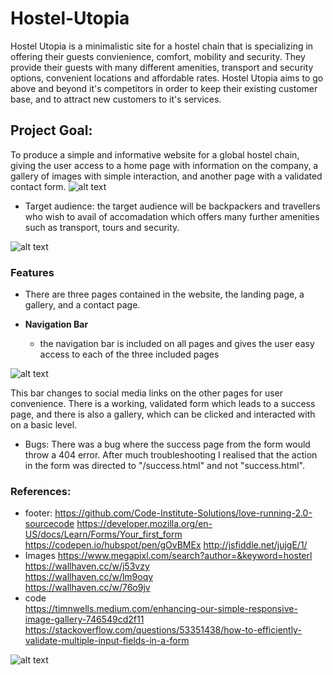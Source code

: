 # Hostel-Utopia
Hostel Utopia is a minimalistic site for a hostel chain that is specializing in offering their guests convienience, comfort, mobility and security. They provide their guests with many different amenities, transport and security options, convenient locations and affordable rates. Hostel Utopia aims to go above and beyond it's competitors in order to keep their existing customer base, and to attract new customers to it's services.
## Project Goal:  
To produce a simple and informative website for a global hostel chain, giving the user access to a home page with information on the company, a gallery of images with simple interaction, and another page with a validated contact form.
 ![alt text](https://github.com/caninereason/Hostel-Utopia/main/assets/images/mockup.png)

- Target audience: 
the target audience will be backpackers and travellers who wish to avail of accomadation which offers many further amenities such as transport, tours and security.
 


 ![alt text](https://github.com/caninereason/Hostel-Utopia/main/assets/images/reindex.png?raw=true)
 
### Features
- There are three pages contained in the website, the landing page, a gallery, and a contact page. 

- __Navigation Bar__
    
    - the navigation bar is included on all pages and gives the user easy access to each of the three included pages

![alt text](https://github.com/caninereason/Hostel-Utopia/main/assets/images/banner.png?raw=true)

 This bar changes to social media links on the other pages for user convenience. There is a working, validated form which leads to a success page, and there is also a gallery, which can be clicked and interacted with on a basic level.
- Bugs:
There was a bug where the success page from the form would throw a 404 error. After much troubleshooting I realised that the action in the form was directed to "/success.html" and not "success.html".

### References:
- footer:
 https://github.com/Code-Institute-Solutions/love-running-2.0-sourcecode
https://developer.mozilla.org/en-US/docs/Learn/Forms/Your_first_form
https://codepen.io/hubspot/pen/gOvBMEx 
http://jsfiddle.net/jujgE/1/ 
- Images 
https://www.megapixl.com/search?author=&keyword=hosterl 
https://wallhaven.cc/w/j53vzy  
https://wallhaven.cc/w/lm9oqy  
https://wallhaven.cc/w/76o9jv  
- code  
https://timnwells.medium.com/enhancing-our-simple-responsive-image-gallery-746549cd2f11 
https://stackoverflow.com/questions/53351438/how-to-efficiently-validate-multiple-input-fields-in-a-form

![alt text](https://github.com/caninereason/Hostel-Utopia/blob/main/assets/images/Lighthouse-Report.png?raw=true)
